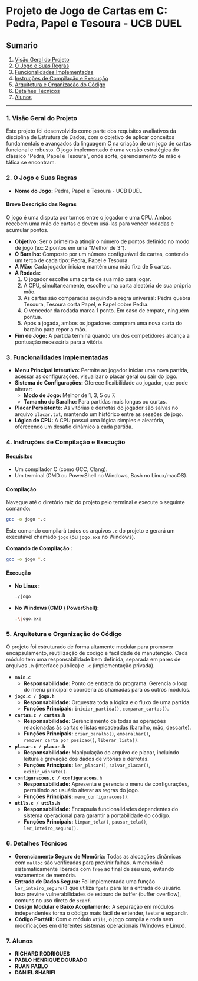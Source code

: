# Projeto de Jogo de Cartas em C: Pedra, Papel e Tesoura - UCB DUEL

## Sumario

1.  [Visão Geral do Projeto](#1-visão-geral-do-projeto)
2.  [O Jogo e Suas Regras](#2-o-jogo-e-suas-regras)
3.  [Funcionalidades Implementadas](#3-funcionalidades-implementadas)
4.  [Instruções de Compilação e Execução](#4-instruções-de-compilação-e-execução)
5.  [Arquitetura e Organização do Código](#5-arquitetura-e-organização-do-código)
6.  [Detalhes Técnicos](#6-detalhes-técnicos)
7.  [Alunos](#7-alunos)

-----

### 1\. Visão Geral do Projeto

Este projeto foi desenvolvido como parte dos requisitos avaliativos da disciplina de Estrutura de Dados, com o objetivo de aplicar conceitos fundamentais e avançados da linguagem C na criação de um jogo de cartas funcional e robusto. O jogo implementado é uma versão estratégica do clássico "Pedra, Papel e Tesoura", onde sorte, gerenciamento de mão e tática se encontram.

### 2\. O Jogo e Suas Regras

  * **Nome do Jogo:** Pedra, Papel e Tesoura - UCB DUEL

#### Breve Descrição das Regras

O jogo é uma disputa por turnos entre o jogador e uma CPU. Ambos recebem uma mão de cartas e devem usá-las para vencer rodadas e acumular pontos.

  * **Objetivo:** Ser o primeiro a atingir o número de pontos definido no modo de jogo (ex: 2 pontos em uma "Melhor de 3").
  * **O Baralho:** Composto por um número configurável de cartas, contendo um terço de cada tipo: Pedra, Papel e Tesoura.
  * **A Mão:** Cada jogador inicia e mantém uma mão fixa de 5 cartas.
  * **A Rodada:**
    1.  O jogador escolhe uma carta de sua mão para jogar.
    2.  A CPU, simultaneamente, escolhe uma carta aleatória de sua própria mão.
    3.  As cartas são comparadas seguindo a regra universal: Pedra quebra Tesoura, Tesoura corta Papel, e Papel cobre Pedra.
    4.  O vencedor da rodada marca 1 ponto. Em caso de empate, ninguém pontua.
    5.  Após a jogada, ambos os jogadores compram uma nova carta do baralho para repor a mão.
  * **Fim de Jogo:** A partida termina quando um dos competidores alcança a pontuação necessária para a vitória.

### 3\. Funcionalidades Implementadas

  * **Menu Principal Interativo:** Permite ao jogador iniciar uma nova partida, acessar as configurações, visualizar o placar geral ou sair do jogo.
  * **Sistema de Configurações:** Oferece flexibilidade ao jogador, que pode alterar:
      * **Modo de Jogo:** Melhor de 1, 3, 5 ou 7.
      * **Tamanho do Baralho:** Para partidas mais longas ou curtas.
  * **Placar Persistente:** As vitórias e derrotas do jogador são salvas no arquivo `placar.txt`, mantendo um histórico entre as sessões de jogo.
  * **Lógica de CPU:** A CPU possui uma lógica simples e aleatória, oferecendo um desafio dinâmico a cada partida.

### 4\. Instruções de Compilação e Execução

#### Requisitos

  * Um compilador C (como GCC, Clang).
  * Um terminal (CMD ou PowerShell no Windows, Bash no Linux/macOS).

#### Compilação

Navegue até o diretório raiz do projeto pelo terminal e execute o seguinte comando:

```bash
gcc -o jogo *.c
```

Este comando compilará todos os arquivos `.c` do projeto e gerará um executável chamado `jogo` (ou `jogo.exe` no Windows).

**Comando de Compilação :**

```bash
gcc -o jogo *.c
```

#### Execução

  * **No Linux :**
    ```bash
    ./jogo
    ```
  * **No Windows (CMD / PowerShell):**
    ```bash
    .\jogo.exe
    ```

### 5\. Arquitetura e Organização do Código

O projeto foi estruturado de forma altamente modular para promover encapsulamento, reutilização de código e facilidade de manutenção. Cada módulo tem uma responsabilidade bem definida, separada em pares de arquivos `.h` (interface pública) e `.c` (implementação privada).

  * **`main.c`**
      * **Responsabilidade:** Ponto de entrada do programa. Gerencia o loop do menu principal e coordena as chamadas para os outros módulos.
  * **`jogo.c / jogo.h`**
      * **Responsabilidade:** Orquestra toda a lógica e o fluxo de uma partida.
      * **Funções Principais:** `iniciar_partida()`, `comparar_cartas()`.
  * **`cartas.c / cartas.h`**
      * **Responsabilidade:** Gerenciamento de todas as operações relacionadas às cartas e listas encadeadas (baralho, mão, descarte).
      * **Funções Principais:** `criar_baralho()`, `embaralhar()`, `remover_carta_por_posicao()`, `liberar_lista()`.
  * **`placar.c / placar.h`**
      * **Responsabilidade:** Manipulação do arquivo de placar, incluindo leitura e gravação dos dados de vitórias e derrotas.
      * **Funções Principais:** `ler_placar()`, `salvar_placar()`, `exibir_winrate()`.
  * **`configuracoes.c / configuracoes.h`**
      * **Responsabilidade:** Apresenta e gerencia o menu de configurações, permitindo ao usuário alterar as regras do jogo.
      * **Funções Principais:** `menu_configuracoes()`.
  * **`utils.c / utils.h`**
      * **Responsabilidade:** Encapsula funcionalidades dependentes do sistema operacional para garantir a portabilidade do código.
      * **Funções Principais:** `limpar_tela()`, `pausar_tela()`, `ler_inteiro_seguro()`.

### 6\. Detalhes Técnicos

  * **Gerenciamento Seguro de Memória:** Todas as alocações dinâmicas com `malloc` são verificadas para previnir falhas. A memória é sistematicamente liberada com `free` ao final de seu uso, evitando vazamentos de memória.
  * **Entrada de Dados Segura:** Foi implementada uma função `ler_inteiro_seguro()` que utiliza `fgets` para ler a entrada do usuário. Isso previne vulnerabilidades de estouro de buffer (buffer overflow), comuns no uso direto de `scanf`.
  * **Design Modular e Baixo Acoplamento:** A separação em módulos independentes torna o código mais fácil de entender, testar e expandir.
  * **Código Portátil:** Com o módulo `utils`, o jogo compila e roda sem modificações em diferentes sistemas operacionais (Windows e Linux).

### 7\. Alunos

  * **RICHARD RODRIGUES**
  * **PABLO HENRIQUE DOURADO**
  * **RUAN PABLO**
  * **DANIEL SHARIFI**
